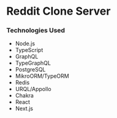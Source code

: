 # Reddit Clone Server

### Technologies Used

- Node.js
- TypeScript
- GraphQL
- TypeGraphQL
- PostgreSQL
- MikroORM/TypeORM
- Redis
- URQL/Appollo
- Chakra
- React
- Next.js
